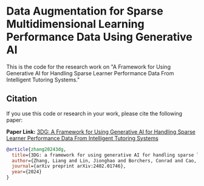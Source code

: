 # Data Augmentation for Sparse Multidimensional Learning Performance Data Using Generative AI

This is the code for the research work on "A Framework for Using Generative AI for Handling Sparse Learner Performance Data From Intelligent Tutoring Systems."

## Citation

If you use this code or research in your work, please cite the following paper:

**Paper Link:** [3DG: A Framework for Using Generative AI for Handling Sparse Learner Performance Data From Intelligent Tutoring Systems](https://arxiv.org/pdf/2402.01746)

```bibtex
@article{zhang20243dg,
  title={3DG: a framework for using generative AI for handling sparse learner performance data from intelligent tutoring systems},
  author={Zhang, Liang and Lin, Jionghao and Borchers, Conrad and Cao, Meng and Hu, Xiangen},
  journal={arXiv preprint arXiv:2402.01746},
  year={2024}
}
